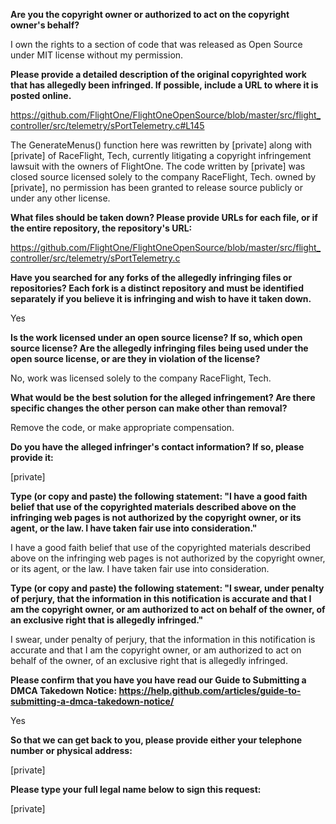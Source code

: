 **Are you the copyright owner or authorized to act on the copyright owner's behalf?**

I own the rights to a section of code that was released as Open Source under MIT license without my permission.



**Please provide a detailed description of the original copyrighted work that has allegedly been infringed. If possible, include a URL to where it is posted online.**

https://github.com/FlightOne/FlightOneOpenSource/blob/master/src/flight_controller/src/telemetry/sPortTelemetry.c#L145

The GenerateMenus() function here was rewritten by [private] along with [private] of RaceFlight, Tech, currently litigating a copyright infringement lawsuit with the owners of FlightOne. The code written by [private] was closed source licensed solely to the company RaceFlight, Tech. owned by [private], no permission has been granted to release source publicly or under any other license.



**What files should be taken down? Please provide URLs for each file, or if the entire repository, the repository's URL:**

https://github.com/FlightOne/FlightOneOpenSource/blob/master/src/flight_controller/src/telemetry/sPortTelemetry.c



**Have you searched for any forks of the allegedly infringing files or repositories? Each fork is a distinct repository and must be identified separately if you believe it is infringing and wish to have it taken down.**

Yes



**Is the work licensed under an open source license? If so, which open source license? Are the allegedly infringing files being used under the open source license, or are they in violation of the license?**

No, work was licensed solely to the company RaceFlight, Tech.



**What would be the best solution for the alleged infringement? Are there specific changes the other person can make other than removal?**

Remove the code, or make appropriate compensation.



**Do you have the alleged infringer's contact information? If so, please provide it:**

[private]  



**Type (or copy and paste) the following statement: "I have a good faith belief that use of the copyrighted materials described above on the infringing web pages is not authorized by the copyright owner, or its agent, or the law. I have taken fair use into consideration."**

I have a good faith belief that use of the copyrighted materials described above on the infringing web pages is not authorized by the copyright owner, or its agent, or the law. I have taken fair use into consideration.



**Type (or copy and paste) the following statement: "I swear, under penalty of perjury, that the information in this notification is accurate and that I am the copyright owner, or am authorized to act on behalf of the owner, of an exclusive right that is allegedly infringed."**



I swear, under penalty of perjury, that the information in this notification is accurate and that I am the copyright owner, or am authorized to act on behalf of the owner, of an exclusive right that is allegedly infringed.



**Please confirm that you have you have read our Guide to Submitting a DMCA Takedown Notice: https://help.github.com/articles/guide-to-submitting-a-dmca-takedown-notice/**

Yes



**So that we can get back to you, please provide either your telephone number or physical address:**

[private]  



**Please type your full legal name below to sign this request:**

[private]  
